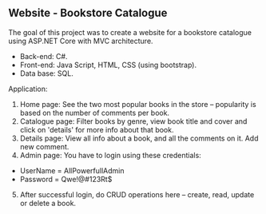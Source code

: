 ## Website - Bookstore Catalogue

The goal of this project was to create a website for a bookstore catalogue using ASP.NET Core with MVC architecture. 

- Back-end: C#.
- Front-end: Java Script, HTML, CSS (using bootstrap).
- Data base: SQL.

Application:
1.	Home page: See the two most popular books in the store – popularity is based on the number of comments per book.
2.	Catalogue page: Filter books by genre, view book title and cover and click on 'details' for more info about that book.
3.	Details page: View all info about a book, and all the comments on it. Add new comment.
4.	Admin page: You have to login using these credentials:
- UserName = AllPowerfullAdmin
- Password = Qwe!@#123Rt$
5.	After successful login, do CRUD operations here – create, read, update or delete a book.
